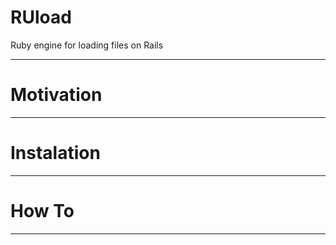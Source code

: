 # RUload

Ruby engine for loading files on Rails

- - - 

# Motivation



- - - 

# Instalation



- - - 

# How To




- - - 



